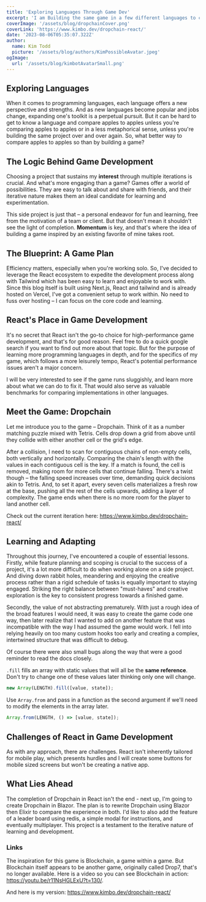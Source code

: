 ```yaml
---
title: 'Exploring Languages Through Game Dev'
excerpt: 'I am Building the same game in a few different languages to compare and learn more.'
coverImage: '/assets/blog/dropchainCover.png'
coverLink: 'https://www.kimbo.dev/dropchain-react/'
date: '2023-08-06T05:35:07.322Z'
author:
  name: Kim Todd
  picture: '/assets/blog/authors/KimPossibleAvatar.jpeg'
ogImage:
  url: '/assets/blog/kimbotAvatarSmall.png'
---
```


## Exploring Languages

When it comes to programming languages, each language offers a new perspective and strengths. And as new languages become popular and jobs change, expanding one's toolkit is a perpetual pursuit. But it can be hard to get to know a language and compare apples to apples unless you're comparing apples to apples or in a less metaphorical sense, unless you're building the same project over and over again. So, what better way to compare apples to apples so than by building a game?

## The Logic Behind Game Development

Choosing a project that sustains my **interest** through multiple iterations is crucial. And what's more engaging than a game? Games offer a world of possibilities. They are easy to talk about and share with friends, and their iterative nature makes them an ideal candidate for learning and experimentation.

This side project is just that – a personal endeavor for fun and learning, free from the motivation of a team or client. But that doesn't mean it shouldn't see the light of completion. **Momentum** is key, and that's where the idea of building a game inspired by an existing favorite of mine takes root.

## The Blueprint: A Game Plan

Efficiency matters, especially when you're working solo. So, I've decided to leverage the React ecosystem to expedite the development process along with Tailwind which has been easy to learn and enjoyable to work with. Since this blog itself is built using Next.js, React and tailwind and is already hosted on Vercel, I've got a convenient setup to work within. No need to fuss over hosting – I can focus on the core code and learning.

## React's Place in Game Development

It's no secret that React isn't the go-to choice for high-performance game development, and that's for good reason. Feel free to do a quick google search if you want to find out more about that topic. But for the purpose of learning more programming languages in depth, and for the specifics of my game, which follows a more leisurely tempo, React's potential performance issues aren't a major concern.

I will be very interested to see if the game runs sluggishly, and learn more about what we can do to fix it. That would also serve as valuable benchmarks for comparing implementations in other languages.

## Meet the Game: Dropchain

Let me introduce you to the game – Dropchain. Think of it as a number matching puzzle mixed with Tetris. Cells drop down a grid from above until they collide with either another cell or the grid's edge.

After a collision, I need to scan for contiguous chains of non-empty cells, both vertically and horizontally. Comparing the chain's length with the values in each contiguous cell is the key. If a match is found, the cell is removed, making room for more cells that continue falling. There's a twist though – the falling speed increases over time, demanding quick decisions akin to Tetris. And, to set it apart, every seven cells materializes a fresh row at the base, pushing all the rest of the cells upwards, adding a layer of complexity. The game ends when there is no more room for the player to land another cell.

Check out the current iteration here: <https://www.kimbo.dev/dropchain-react/>

## Learning and Adapting

Throughout this journey, I've encountered a couple of essential lessons. Firstly, while feature planning and scoping is crucial to the success of a project, it's a lot more difficult to do when working alone on a side project. And diving down rabbit holes, meandering and enjoying the creative process rather than a rigid schedule of tasks is equally important to staying engaged. Striking the right balance between "must-haves" and creative exploration is the key to consistent progress towards a finished game.

Secondly, the value of not abstracting prematurely. With just a rough idea of the broad features I would need, it was easy to create the game code one way, then later realize that I wanted to add on another feature that was incompatible with the way I had assumed the game would work. I fell into relying heavily on too many custom hooks too early and creating a complex, intertwined structure that was difficult to debug.

Of course there were also small bugs along the way that were a good reminder to read the docs closely.

`.fill` fills an array with static values that will all be the **same reference**. Don't try to change one of these values later thinking only one will change.

```js
new Array(LENGTH).fill([value, state]);
```

Use `Array.from` and pass in a function as the second argument if we'll need to modify the elements in the array later.

```js
Array.from(LENGTH, () => [value, state]);
```

## Challenges of React in Game Development

As with any approach, there are challenges. React isn't inherently tailored for mobile play, which presents hurdles and I will create some buttons for mobile sized screens but won't be creating a native app.

## What Lies Ahead

The completion of Dropchain in React isn't the end - next up, I'm going to create Dropchain in Blazor. The plan is to rewrite Dropchain using Blazor then Elixir to compare the experience in both. I'd like to also add the feature of a leader board using redis, a simple modal for instructions, and eventually multiplayer. This project is a testament to the iterative nature of learning and development.

### Links

The inspiration for this game is Blockchain, a game within a game. But Blockchain itself appears to be another game, originally called Drop7, that's no longer available. Here is a video so you can see Blockchain in action: <https://youtu.be/r11NsHGLExU?t=130/>.

And here is my version: <https://www.kimbo.dev/dropchain-react/>
